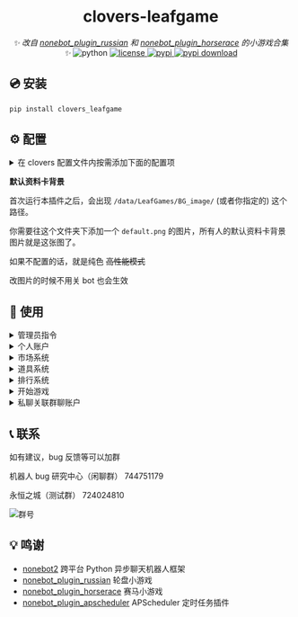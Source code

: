 <!-- markdownlint-disable MD031 MD033 MD036 MD041 -->
<div align="center">

# clovers-leafgame

_✨ 改自 [nonebot_plugin_russian](https://github.com/HibiKier/nonebot_plugin_russian) 和 [nonebot_plugin_horserace](https://github.com/shinianj/nonebot_plugin_horserace) 的小游戏合集 ✨_
<img src="https://img.shields.io/badge/python-3.12+-blue.svg" alt="python">
<a href="./LICENSE">
<img src="https://img.shields.io/github/license/KarisAya/clovers_leafgame.svg" alt="license">
</a>
<a href="https://pypi.python.org/pypi/clovers_leafgame">
<img src="https://img.shields.io/pypi/v/clovers_leafgame.svg" alt="pypi">
</a>
<a href="https://pypi.python.org/pypi/clovers_leafgame">
<img src="https://img.shields.io/pypi/dm/clovers_leafgame" alt="pypi download">
</a>

</div>

## 💿 安装

```bash
pip install clovers_leafgame
```

## ⚙️ 配置

<details>

<summary>在 clovers 配置文件内按需添加下面的配置项</summary>

```toml
[clovers_leafgame]
# 主路径
main_path = "D:\\linbot\\LiteGames"
# 默认显示字体
fontname = "simsun"
# 默认备用字体
fallback_fonts = [ "Arial", "Tahoma", "Microsoft YaHei", "Segoe UI", "Segoe UI Emoji", "Segoe UI Symbol", "Helvetica Neue", "PingFang SC", "Hiragino Sans GB", "Source Han Sans SC", "Noto Sans SC", "Noto Sans CJK JP", "WenQuanYi Micro Hei", "Apple Color Emoji", "Noto Color Emoji",]

["clovers_leafgame.modules.account"]
# 每日签到的范围
sign_gold = [ 200, 500,]
# 标记字符串（不要动）
clovers_marking = "ＬＵＣＫＹ ＣＬＯＶＥＲ"
revolution_marking = " ＣＡＰＩＴＡＬＩＳＴ "
debug_marking = "  ＯＦＦＩＣＩＡＬ  "

["clovers_leafgame.modules.game"]
# 超时时间
timeout = 60
# 默认赌注
default_bet = 200

["clovers_leafgame.modules.game.horse_race"]
# 玩家人数范围
range_of_player_numbers = [ 2, 8,]
# 跑道长度
setting_track_length = 30
# 随机位置事件，能够随机到的跑道范围
random_move_range = [ 0, 0.8,]
# 每回合基础移动范围
base_move_range = [ 1, 3,]
# 事件概率
event_randvalue = 450

["clovers_leafgame.modules.market"]
# 重置冷却时间，设置为0禁用发起重置
revolt_cd = 28800
# 重置的基尼系数
revolt_gini = 0.68
# 重置签到的范围
revolt_gold = [ 1000, 2000,]
# 注册公司金币数
company_public_gold = 20000

["clovers_leafgame.modules.prop"]
# 抽卡所需金币
gacha_gold = 50
# 礼包金币范围
packet_gold = [ 200, 2000,]
# 幸运硬币赌注范围
luckey_coin = [ 2000, 100000,]
```

</details>

**默认资料卡背景**

首次运行本插件之后，会出现 `/data/LeafGames/BG_image/` (或者你指定的) 这个路径。

你需要往这个文件夹下添加一个 `default.png` 的图片，所有人的默认资料卡背景图片就是这张图了。

如果不配置的话，就是纯色 ~~高性能模式~~

改图片的时候不用关 bot 也会生效

## 🎉 使用

<details>
  
<summary>管理员指令</summary>

`获取 【道具名】 【数量】`

获取相应数量的道具

`冻结资产@someone`

查封 at 的群友的全部资产。

由于游戏市场机制过于简单导致运营时间长了以后会出现金币数量离谱的玩家

如果金币持有量过于离谱，可以使用`冻结资产`查封。

`继承群账户 【被继承群】 -> 【继承群】`

把群被继承群全部的资产转移到继承群

`数据验证`

修复存档数据

`保存数据`

在关 bot 前需要保存数据，不然会回档到上次自动保存的时间点

`刷新每日`

刷新每日签到，补贴，金币转移上限，所有人时效道具的剩余时间-1

`数据备份`

备份游戏数据文件

`刷新市场`

刷新一次市场波动模拟

</details>

<details>
  
<summary>个人账户</summary>

`设置背景 【图片】 【蒙版类型】`

两个参数都是可选参数。

蒙版类型：默认，高斯模糊，透明，html 颜色代码（支持透明度）

设置我的资料卡显示的背景图片和蒙版类型。

`删除背景`

将资料卡显示的背景图片设置为默认

`金币签到`

玩家每日可签到一次，每日 0 点刷新。

`发红包 【金额】 @someone`

给 at 的用户发金币

`送道具 【道具名】 【道具数量】 @someone`

给 at 的用户送指定数量的道具（可以不填道具数量，默认为 1）。可以送路灯挂件牌，道具名：路灯挂件标记。

`【道具名】查询`

查看自己的道具数量，如`金币查询`，`钻石查询`

`我的资料卡`

查看个人账户详细资料

`我的道具【详情】`

参数可选。

查看自己的道具列表

`股票查询`

查看自己的股票以及报价

`群金库查看`

查看本群公有道具和股票。

`群金库存 【道具名或股票名】 【数量】`

向群金库里面存入相应数量的道具或股票。

`群金库取 【道具名或股票名】 【数量】`

从群金库里面取出相应数量的道具或股票，需要管理员以上权限。

`群资料卡`

查看本群的详细信息

</details>

<details>

<summary>市场系统</summary>

`发起重置`

按比例清空前十名的金币，第一名进入路灯挂件榜。公司等级+1。

`重置签到`

每次重置后可领取一次，当群内的基尼系数大于设定值可发起重置，重置后可进行一次重置签到。

每日刷新有几率刷新重置签到。

`金币转移 【公司名】 【金额】`

跨群转移金币到目标账户，如果金额为负数则是从目标账户跨群转移金币到本群账户

`金币转入 【金额】`

从个人账户向本群转入金币，如果金额为负数则是从本群向个人账户转入金币

个人账户的金币为标准金币，汇率等于 1 级公司金币

`市场注册 【公司名】 @bot`

权限：[群主，管理员，超管]

当本群符合市场注册条件时，可以使用此指令把此群号注册到市场。

`公司重命名 【公司名】 @bot`

权限：[群主，管理员，超管]

修改本公司在市场上的注册名称

`市场信息 公司名`

查看指定公司的详细信息

`市场信息`

查看市场上所有公司的简略信息

`购买 【公司名】 【数量】 【最高单价】`

<details>

<summary>购买指定公司的股票</summary>

公司名和数量必须指定。

购买公司的股票时你的金币会同时补充为公司的资产。

所以大量`购买`某公司股票会使该公司股价明显上涨。同样，大量`结算`某公司股票会使该公司股价明显下跌。

`最高单价`为购买时限制的最高单价

例：

假如文文日报社 10 金币 1 股。

发送指令 `购买 文文日报社 2000` 购买 2000 股该公司股票。

假设购买之后，文文日报社上涨到 15 金币 1 股。

如果发送指令 `购买 文文日报社 2000 12`

那么购买的股票数可能会小于 2000 股，因为`最高单价`参数在 文文日报社 股价为 12 金币时停止继续购买。

</details>

`出售 【公司名】 【数量】 【报价】`

<details>

<summary>结算指定公司的股票</summary>

公司名和数量必须指定。

结算公司的股票时公司的金币会同时减少。

所以大量`结算`某公司股票会使该公司股价明显下跌。

当指定报价时，如果当前市场报价高于指定报价才会出售。

不指定报价时，下次市场刷新会按照自动价格全部出售

</details>

</details>

<details>
  
<summary>道具系统</summary>

`@bot【N】连抽卡` `@bot【N】连`

抽取指定数量的道具，在私聊抽卡不用 at。

`使用道具 【道具名】 【数量】 【其他参数】`

只有道具名是必选参数，数量默认为 1

部分道具可使用，可以用此指令使用道具。

如果在数量位置的参数不可格式化为数字，数量会被指定为 1，在数量位置的参数会进入其他参数。

道具有全局道具，群内道具，永久道具，时效道具。

[道具效果](https://github.com/KarisAya/clovers_leafgame/blob/master/clovers_leafgame/modules/prop/props_library.json)

**临时维护凭证**

_使用 exec 执行代码字符串_

**空气礼包**

_每种空气各获得一个_

**随机红包**

_打开后可以获得随机金币。_

**重开券**

_重置自己的本群账户_

**幸运硬币**

_需要数量参数，有 50%的概率获得金币，50%的概率失去金币。_

**超级幸运硬币**

_有 50%的概率金币翻倍，50%的概率金币清零。没有上限_

**道具兑换券**

_群内道具,永久道具_

_兑换任意一个非特殊道具，使用此道具不需要持有本道具。_

_使用道具时，优先扣除道具库存，超出库存的数量用金币补充，每个 50 次抽卡所需金币。_

_需要指定其它参数为道具名_

_使用方法：_

_`使用道具 道具兑换券 超级幸运硬币` 兑换一个超级幸运硬币_

_`使用道具 道具兑换券 10 超级幸运硬币` 兑换 10 个超级幸运硬币_

**绯红迷雾之书**

_把你的个人数据回溯到到任意时间节点。可回溯的时间节点有多少取决于服务器备份设置_

**恶魔轮盘**

_名下所有账户的金币与股票净值翻 10 倍，或清空。_

</details>

<details>
  
<summary>排行系统</summary>

`【道具名或排名标题】排行`

查看本群玩家在本群持有道具的数量（或排名数据）排行

如 `金币排行` 查看本群金币数排行

`【道具名或排名标题】总排行`

查看所有玩家的全部账户的道具总数量（或排名数据）排行

如果指定的道具名是群内道具，那么计算总数时会计算道具所在群汇率

**排名标题**

`胜场`,`连胜`,`败场`,`连败`,`路灯挂件`

</details>

<details>

<summary>开始游戏</summary>

游戏可以使用道具作为赌注！

注：同一时间群内只能有一场对决

所有游戏都可以通过下方的指令发起

`发起游戏指令 【下注道具】 【下注数量】 【其它参数】@someone`

发起游戏指令的所有参数都可忽略

`下注道具` 默认为金币

`下注数量` 默认为 0

`其它参数` 默认为空。如果想要给其它参数传入一个可以被格式化为数字的字符串，那么必须要有下注数量。

`at` 指定接受挑战对象

游戏对局可以使用如下指令处理

`接受挑战`

`拒绝挑战`

`认输`

`超时结算` （60 秒）

`游戏重置` （需要游戏对局超时）

**发起游戏指令**

<details>

<summary>俄罗斯轮盘</summary>

**发起**

`俄罗斯轮盘`

其它参数为装弹数

**进行**

`开枪 【N】`

**规则**

通过 装弹 来对其他人发起决斗，轮流开枪，直到运气不好的人先去世。

</details>

<details>

<summary>掷骰子</summary>

**发起**

`掷骰子`

**进行**

`开数`

**规则**

通过 掷骰子 来对其他人发起决斗，先手事先展示自己的组合。

后手可选择认输或继续开数，如后手开数则赌注翻倍。

先比组合，再比点数。

组合：满（5 个相同） > 串（4 个相同） > 条（3 个相同） > 两对（2 组 2 个相同） > 对（2 个相同） > 散（全不相同）

</details>

<details>

<summary>扑克对战</summary>

**发起**

`扑克对战`

**进行**

`出牌 1/2/3`

**规则**

通过 扑克对战 来对其他人对战，打出自己的手牌。当对方的血量小于 1 或者在自己回合出牌前血量>40 即可获胜。

牌库有两副共 104 张牌，当牌库没有牌了就以目前血量结算，结束游戏。

先手初始点数：HP 20 SP 0 DEF 0

后手初始点数：HP 25 SP 2 DEF 0

每回合抽三张牌，打出其中的一张作为行动牌，弃掉剩余手牌。**特别注意：防御牌作为行动牌是攻击**

之后对方摇一个 20 面骰子，如果点数小于对方 SP 则从牌库翻出一张牌作为技能牌打出，按照技能牌点数扣除对方 SP 点。

| 花色 | 描述 | 行动牌效果 | 技能牌效果 |
| ---- | ---- | ---------- | ---------- |
| 黑桃 | 防御 | 打出攻击   | 增加 DEF   |
| 红桃 | 生命 | 恢复 HP    | 恢复 HP    |
| 梅花 | 技能 | 主动技能   | 增加 SP    |
| 方片 | 攻击 | 打出攻击   | 打出反击   |

主动技能：摇一个 20 面骰子，如果点数小于自身 SP 则把剩余两张手牌作为技能牌全部打出，按照技能牌点数扣除自身 SP 点

ACE 技能：摇一个 6 面骰子，把打出的 ACE 牌点替换成摇出的点数，再把三张手牌全部作为技能牌打出，按照技能牌点数扣除自身 SP 点

</details>

<details>

<summary>同花顺</summary>

**发起**

`同花顺` `梭哈`

其它参数为等级 1-5，默认为 1，和手牌的大小相关。

**进行**

`看牌`

在开牌前可以确认自己的手牌。可私聊看牌（需要添加 bot 好友）

`开牌`

**规则**

通过 同花顺 来对其他人对战，先手看牌开牌，后手看牌开牌，直到一方认输或点数大的获胜。

组合：同花顺 > 四条 > 葫芦 > 同花 > 顺子 > 三条 > 两对 > 一对 > 散牌

花色：黑桃 > 红桃 > 梅花 > 方片

</details>

<details>

<summary>21点</summary>

**发起**

`21点`

对战双方需要添加 bot 好友

**进行**

`抽牌`

抽一张牌

`停牌`

停止抽牌

`双倍下注`

抽一张牌并停牌，赌注翻倍。

**规则**

通过 21 点 来对其他人对战，手牌点数大的获胜。

游戏中点数超过 21 会直接失败。

</details>

<details>

<summary>西部对战</summary>

**发起**

`西部对战 金额 at`

对战双方需要添加 bot 好友

**进行（私聊 bot）**

`装弹` `开枪` `闪避` `闪枪` `预判开枪`

**规则**

双方私聊 bot 本轮的行动

双方初始 1 发子弹，装弹上限为 6 发子弹（6 发可以继续装弹，但是子弹数不会再增加了）。

如果双方同时`开枪`，那么子弹会发生碰撞。本轮平局

`装弹` 在 **初始位置** 行动，剩余子弹数+1。会被 `开枪` `闪枪` 击杀

`闪避` 去 **闪避位置** ，不会消耗子弹。会被 `预判开枪` 击杀

`开枪` 在 **初始位置** 行动，打对方 **初始位置** ，剩余子弹数-1 击杀 `装弹` `预判开枪`

`闪枪` 去 **闪避位置** ，打对方 **初始位置** ，剩余子弹数-1 击杀 `装弹` `开枪`

`预判开枪` 在 **初始位置** 行动，打对方 **闪避位置** ，剩余子弹数-1 击杀 `闪避` `闪枪`

注：预判开枪不会与闪枪发生子弹碰撞，因为预判开枪速度比闪避开枪速度快。

</details>

<details>

<summary>恶魔轮盘</summary>

**发起**

`恶魔轮盘`

**进行**

`向对方开枪`,`向自己开枪`

如果向自己开枪是空弹，那么下一回合仍是自己行动。

`使用道具 道具名`

开枪前可以使用道具。

需要注意的是使用肾上腺素时需要同时指定对方道具

例如 `使用道具 肾上腺素 手铐` 这样就会使用对方的手铐

如果不指定道具或指定了对方没有的道具你会使用失败（肾上腺素仍会扣除）

**规则**

参考 [buckshot roulette](https://store.steampowered.com/app/2835570/_/) 规则

一些修改：

在子弹打光之后的下一回合会同时清空双方 buff 并切换玩家，而不是闲家回合

手铐可以永动

新增了道具 箱子 可以给两个人各刷一个道具

</details>

<details>

<summary>赛马小游戏</summary>

~~抄~~改自 [nonebot_plugin_horserace](https://github.com/shinianj/nonebot_plugin_horserace)

~~发言复刻~~ 请不要在使用此插件时出现报错去找原作者（冲我来，发 issue，我已经准备好赴死了）

`赛马创建`

第一位玩家发起活动

`赛马加入 你的马儿名称`

花费报名费，加入你的赛马

`赛马开始`

如果有足够的人加入了游戏，那么可以通过本指令开始游戏

`赛马暂停`

暂停本群的赛马，稍后可以用`赛马开始`继续游戏

**自定义事件包方式**

详细信息请参考：

[事件添加相关.txt](https://github.com/shinianj/nonebot_plugin_horserace/blob/main/%E4%BA%8B%E4%BB%B6%E6%B7%BB%E5%8A%A0%E7%9B%B8%E5%85%B3.txt)

[事件详细模板.txt](https://github.com/shinianj/nonebot_plugin_horserace/blob/main/%E4%BA%8B%E4%BB%B6%E8%AF%A6%E7%BB%86%E6%A8%A1%E6%9D%BF.txt)

写完的 json 文件放入 events/horserace 文件夹中就能跑了（除非你写错了，在加载事件时会失败，但不会影响其他事件加载也不会让你的 bot 崩了）

</details>

<details>

<summary>堡垒战</summary>

待补充

</details>

</details>

<details>

<summary>私聊关联群聊账户</summary>

可以在私聊签到、抽卡、使用道具、查看我的金币/道具/资料卡、查看排行，购买或结算股票，以及进行游戏等操作。

不过你直接去的话大概会提示关未联群聊账户（

连接账户的方法

1. 在群里发送`@bot关联账户`私聊账户就会关联到本群里
2. 私聊发送`关联账户`再根据提示输入群号私聊账户就会关联到群号所指的群
3. 进行游戏时账户会连接到游戏正在进行的群。

**如果你正在一场游戏中,然后把账户关联到别的群了，那么你会找不到对局。**

**请不要在游戏中修改关联的账户，如果不慎修改还想继续本场对局的话，那么请关联到对局所在的群。**

**请不要同时在多个群进行游戏，如果非要在多个群进行游戏，那么请注意发送游戏进行的指令之前账户是否关联到了对局所在的群。**

</details>

## 📞 联系

如有建议，bug 反馈等可以加群

机器人 bug 研究中心（闲聊群） 744751179

永恒之城（测试群） 724024810

![群号](https://github.com/KarisAya/clovers/blob/master/%E9%99%84%E4%BB%B6/qrcode_1676538742221.jpg)

## 💡 鸣谢

- [nonebot2](https://github.com/nonebot/nonebot2) 跨平台 Python 异步聊天机器人框架
- [nonebot_plugin_russian](https://github.com/HibiKier/nonebot_plugin_russian) 轮盘小游戏
- [nonebot_plugin_horserace](https://github.com/shinianj/nonebot_plugin_horserace) 赛马小游戏
- [nonebot_plugin_apscheduler](https://github.com/nonebot/plugin-apscheduler) APScheduler 定时任务插件
